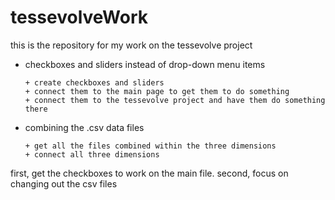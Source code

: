 # tessevolveWork
this is the repository for my work on the tessevolve project
- checkboxes and sliders instead of drop-down menu items

      + create checkboxes and sliders
      + connect them to the main page to get them to do something
      + connect them to the tessevolve project and have them do something there
- combining the .csv data files

      + get all the files combined within the three dimensions
      + connect all three dimensions

first, get the checkboxes to work on the main file. second, focus on changing out the csv files
